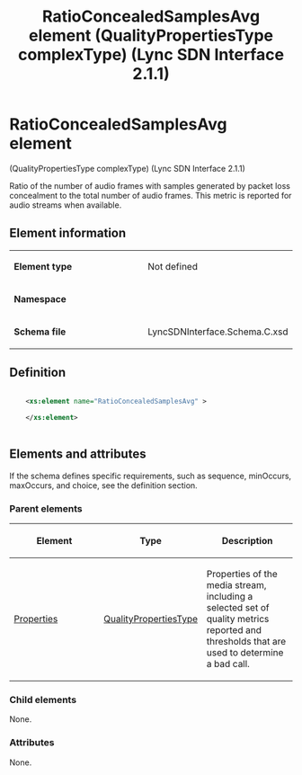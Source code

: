 ﻿---
title: RatioConcealedSamplesAvg element (QualityPropertiesType complexType) (Lync SDN Interface 2.1.1)
TOCTitle: RatioConcealedSamplesAvg element
ms:assetid: a1f9f213-fa76-4bf3-b8ad-39061bf700c8
ms:mtpsurl: https://msdn.microsoft.com/en-us/library/Dn912787(v=office.15)
ms:contentKeyID: 64126956
ms.date: 02/16/2015
mtps_version: v=office.15
dev_langs:
- xml
---

# RatioConcealedSamplesAvg element 

(QualityPropertiesType complexType) (Lync SDN Interface 2.1.1)

Ratio of the number of audio frames with samples generated by packet loss concealment to the total number of audio frames. This metric is reported for audio streams when available.

## Element information

<table>
<colgroup>
<col style="width: 50%" />
<col style="width: 50%" />
</colgroup>
<tbody>
<tr class="odd">
<td><p><strong>Element type</strong></p></td>
<td><p>Not defined</p></td>
</tr>
<tr class="even">
<td><p><strong>Namespace</strong></p></td>
<td><p></p></td>
</tr>
<tr class="odd">
<td><p><strong>Schema file</strong></p></td>
<td><p>LyncSDNInterface.Schema.C.xsd</p></td>
</tr>
</tbody>
</table>


## Definition

```xml

    <xs:element name="RatioConcealedSamplesAvg" >
    
    </xs:element>
  
```

## Elements and attributes

If the schema defines specific requirements, such as sequence, minOccurs, maxOccurs, and choice, see the definition section.

### Parent elements

<table>
<colgroup>
<col style="width: 33%" />
<col style="width: 33%" />
<col style="width: 33%" />
</colgroup>
<thead>
<tr class="header">
<th><p>Element</p></th>
<th><p>Type</p></th>
<th><p>Description</p></th>
</tr>
</thead>
<tbody>
<tr class="odd">
<td><p><a href="properties-element-qualitytype-complextype-lync-sdn-interface-2-1-1.md">Properties</a></p></td>
<td><p><a href="qualitypropertiestype-complextype-lync-sdn-interface-2-1-1.md">QualityPropertiesType</a></p></td>
<td><p>Properties of the media stream, including a selected set of quality metrics reported and thresholds that are used to determine a bad call.</p></td>
</tr>
</tbody>
</table>


### Child elements

None.

### Attributes

None.

